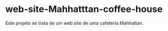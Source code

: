 # web-site-Mahhatttan-coffee-house
Este projeto se trata de um web site de uma cafeteria Mahhattan.
